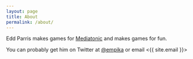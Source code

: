 ```yaml
---
layout: page
title: About
permalink: /about/
---
```


Edd Parris makes games for [Mediatonic](http://www.mediatonicgames.com) and makes games for fun.

You can probably get him on Twitter at [@empika](http://www.twitter.com/empika) or email <{{ site.email }}>

<!-- This Jekyll theme was crafted with <3 by [John Otander](http://johnotander.com)
([@4lpine](https://twitter.com/4lpine)).

Checkout the [Github repository](https://github.com/johnotander/pixyll) to download it,
request a feature, report a bug, or contribute. It's free, and open source
([MIT](http://opensource.org/licenses/MIT)).

Thanks to the following:

* [BASSCSS](http://basscss.com)
* [Jekyll](http://jekyllrb.com)
* [Refills](http://refills.bourbon.io/)
* [Solarized](http://ethanschoonover.com/solarized) -->
